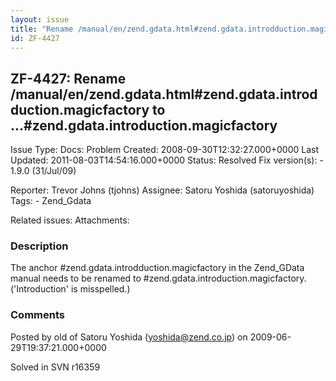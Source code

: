 ```yaml
---
layout: issue
title: "Rename /manual/en/zend.gdata.html#zend.gdata.introdduction.magicfactory to ...#zend.gdata.introduction.magicfactory"
id: ZF-4427
---
```


ZF-4427: Rename /manual/en/zend.gdata.html#zend.gdata.introdduction.magicfactory to ...#zend.gdata.introduction.magicfactory
----------------------------------------------------------------------------------------------------------------------------

 Issue Type: Docs: Problem Created: 2008-09-30T12:32:27.000+0000 Last Updated: 2011-08-03T14:54:16.000+0000 Status: Resolved Fix version(s): - 1.9.0 (31/Jul/09)
 
 Reporter:  Trevor Johns (tjohns)  Assignee:  Satoru Yoshida (satoruyoshida)  Tags: - Zend\_Gdata
 
 Related issues: 
 Attachments: 
### Description

The anchor #zend.gdata.introdduction.magicfactory in the Zend\_GData manual needs to be renamed to #zend.gdata.introduction.magicfactory. ('Introduction' is misspelled.)

 

 

### Comments

Posted by old of Satoru Yoshida (yoshida@zend.co.jp) on 2009-06-29T19:37:21.000+0000

Solved in SVN r16359

 

 